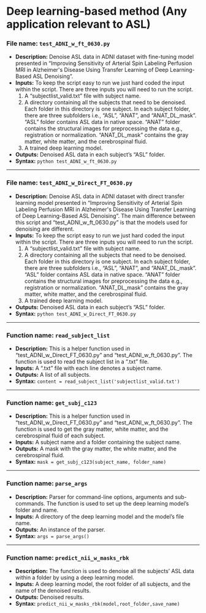 # Deep learning-based method (Any application relevant to ASL)

### File name: `test_ADNI_w_ft_0630.py`
*   **Description:** Denoise ASL data in ADNI dataset with fine-tuning model presented in “Improving Sensitivity of Arterial Spin Labeling Perfusion MRI in Alzheimer's Disease Using Transfer Learning of Deep Learning-Based ASL Denoising”.
*   **Inputs:**
    To keep the script easy to run we just hard coded the input within the script. There are three inputs you will need to run the script.
    1.  A “subjectlist_valid.txt” file with subject name.
    2.  A directory containing all the subjects that need to be denoised. Each folder in this directory is one subject. In each subject folder, there are three subfolders i.e., “ASL”, “ANAT”, and “ANAT_DL_mask”. “ASL” folder contains ASL data in native space. “ANAT” folder contains the structural images for preprocessing the data e.g., registration or normalization. “ANAT_DL_mask” contains the gray matter, white matter, and the cerebrospinal fluid.
    3.  A trained deep learning model.
*   **Outputs:** Denoised ASL data in each subject’s “ASL” folder.
*   **Syntax:** `python test_ADNI_w_ft_0630.py`

---

### File name: `test_ADNI_w_Direct_FT_0630.py`
*   **Description:** Denoise ASL data in ADNI dataset with direct transfer learning model presented in “Improving Sensitivity of Arterial Spin Labeling Perfusion MRI in Alzheimer's Disease Using Transfer Learning of Deep Learning-Based ASL Denoising”. The main difference between this script and “test_ADNI_w_ft_0630.py” is that the models used for denoising are different.
*   **Inputs:**
    To keep the script easy to run we just hard coded the input within the script. There are three inputs you will need to run the script.
    1.  A “subjectlist_valid.txt” file with subject name.
    2.  A directory containing all the subjects that need to be denoised. Each folder in this directory is one subject. In each subject folder, there are three subfolders i.e., “ASL”, “ANAT”, and “ANAT_DL_mask”. “ASL” folder contains ASL data in native space. “ANAT” folder contains the structural images for preprocessing the data e.g., registration or normalization. “ANAT_DL_mask” contains the gray matter, white matter, and the cerebrospinal fluid.
    3.  A trained deep learning model.
*   **Outputs:** Denoised ASL data in each subject’s “ASL” folder.
*   **Syntax:** `python test_ADNI_w_Direct_FT_0630.py`

---

### Function name: `read_subject_list`
*   **Description:** This is a helper function used in “test_ADNI_w_Direct_FT_0630.py” and “test_ADNI_w_ft_0630.py”. The function is used to read the subject list in a “.txt” file.
*   **Inputs:** A “.txt” file with each line denotes a subject name.
*   **Outputs:** A list of all subjects.
*   **Syntax:** `content = read_subject_list('subjectlist_valid.txt')`

---

### Function name: `get_subj_c123`
*   **Description:** This is a helper function used in “test_ADNI_w_Direct_FT_0630.py” and “test_ADNI_w_ft_0630.py”. The function is used to get the gray matter, white matter, and the cerebrospinal fluid of each subject.
*   **Inputs:** A subject name and a folder containing the subject name.
*   **Outputs:** A mask with the gray matter, the white matter, and the cerebrospinal fluid.
*   **Syntax:** `mask = get_subj_c123(subject_name, folder_name)`

---

### Function name: `parse_args`
*   **Description:** Parser for command-line options, arguments and sub-commands. The function is used to set up the deep learning model’s folder and name.
*   **Inputs:** A directory of the deep learning model and the model’s file name.
*   **Outputs:** An instance of the parser.
*   **Syntax:** `args = parse_args()`

---

### Function name: `predict_nii_w_masks_rbk`
*   **Description:** The function is used to denoise all the subjects’ ASL data within a folder by using a deep learning model.
*   **Inputs:** A deep learning model, the root folder of all subjects, and the name of the denoised results.
*   **Outputs:** Denoised results.
*   **Syntax:** `predict_nii_w_masks_rbk(model,root_folder,save_name)`